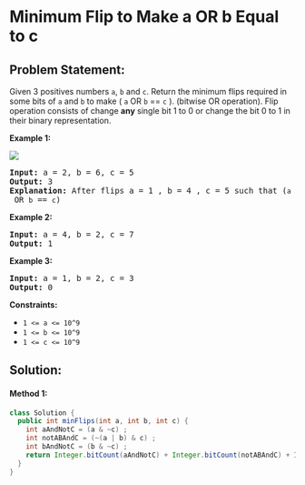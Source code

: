 # Minimum Flip to Make a OR b Equal to c

## Problem Statement:

Given 3 positives numbers `a`, `b` and `c`. Return the minimum flips required in some bits of `a` and `b` to make ( `a` OR `b` == `c` ). (bitwise OR operation).
Flip operation consists of change **any** single bit 1 to 0 or change the bit 0 to 1 in their binary representation.

**Example 1:**

![](https://assets.leetcode.com/uploads/2020/01/06/sample_3_1676.png)

<pre><strong>Input:</strong> a = 2, b = 6, c = 5
<strong>Output:</strong> 3
<strong>Explanation: </strong>After flips a = 1 , b = 4 , c = 5 such that (<code>a</code> OR <code>b</code> == <code>c</code>)</pre>

**Example 2:**

<pre><strong>Input:</strong> a = 4, b = 2, c = 7
<strong>Output:</strong> 1
</pre>

**Example 3:**

<pre><strong>Input:</strong> a = 1, b = 2, c = 3
<strong>Output:</strong> 0
</pre>

**Constraints:**

* `1 <= a <= 10^9`
* `1 <= b <= 10^9`
* `1 <= c <= 10^9`

## Solution:

#### Method 1:

```java
class Solution {
  public int minFlips(int a, int b, int c) {
    int aAndNotC = (a & ~c) ;
    int notABAndC = (~(a | b) & c) ;
    int bAndNotC = (b & ~c) ;
    return Integer.bitCount(aAndNotC) + Integer.bitCount(notABAndC) + Integer.bitCount(bAndNotC);
  }
}
```
